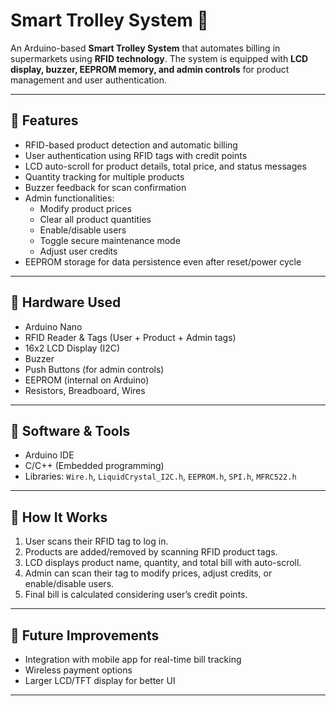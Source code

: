 # Smart Trolley System 🛒

An Arduino-based **Smart Trolley System** that automates billing in supermarkets using **RFID technology**. The system is equipped with **LCD display, buzzer, EEPROM memory, and admin controls** for product management and user authentication.

---

## 🔹 Features
- RFID-based product detection and automatic billing  
- User authentication using RFID tags with credit points  
- LCD auto-scroll for product details, total price, and status messages  
- Quantity tracking for multiple products  
- Buzzer feedback for scan confirmation  
- Admin functionalities:
  - Modify product prices
  - Clear all product quantities
  - Enable/disable users
  - Toggle secure maintenance mode
  - Adjust user credits  
- EEPROM storage for data persistence even after reset/power cycle  

---

## 🔹 Hardware Used
- Arduino Nano  
- RFID Reader & Tags (User + Product + Admin tags)  
- 16x2 LCD Display (I2C)  
- Buzzer  
- Push Buttons (for admin controls)  
- EEPROM (internal on Arduino)  
- Resistors, Breadboard, Wires  

---

## 🔹 Software & Tools
- Arduino IDE  
- C/C++ (Embedded programming)  
- Libraries: `Wire.h`, `LiquidCrystal_I2C.h`, `EEPROM.h`, `SPI.h`, `MFRC522.h`  

---

## 🔹 How It Works
1. User scans their RFID tag to log in.  
2. Products are added/removed by scanning RFID product tags.  
3. LCD displays product name, quantity, and total bill with auto-scroll.  
4. Admin can scan their tag to modify prices, adjust credits, or enable/disable users.  
5. Final bill is calculated considering user’s credit points.  

---

## 🔹 Future Improvements
- Integration with mobile app for real-time bill tracking  
- Wireless payment options  
- Larger LCD/TFT display for better UI  

---

